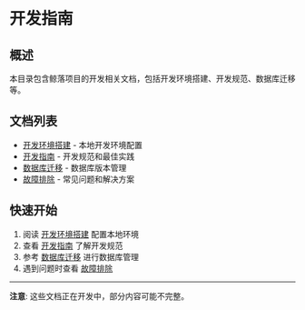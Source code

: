 # 开发指南

## 概述

本目录包含鲸落项目的开发相关文档，包括开发环境搭建、开发规范、数据库迁移等。

## 文档列表

- [开发环境搭建](ENVIRONMENT_SETUP.md) - 本地开发环境配置
- [开发指南](DEVELOPMENT_GUIDE.md) - 开发规范和最佳实践
- [数据库迁移](DATABASE_MIGRATION.md) - 数据库版本管理
- [故障排除](TROUBLESHOOTING.md) - 常见问题和解决方案

## 快速开始

1. 阅读 [开发环境搭建](ENVIRONMENT_SETUP.md) 配置本地环境
2. 查看 [开发指南](DEVELOPMENT_GUIDE.md) 了解开发规范
3. 参考 [数据库迁移](DATABASE_MIGRATION.md) 进行数据库管理
4. 遇到问题时查看 [故障排除](TROUBLESHOOTING.md)

---

**注意**: 这些文档正在开发中，部分内容可能不完整。
